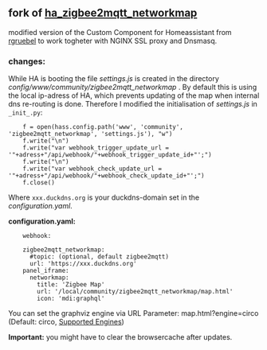 ## fork of [ha_zigbee2mqtt_networkmap](https://github.com/rgruebel/ha_zigbee2mqtt_networkmap)

modified version of the Custom Component for Homeassistant from [rgruebel](https://github.com/rgruebel) to work togheter with NGINX SSL proxy and Dnsmasq.

### **changes:**

While HA is booting the file _settings.js_ is created in the directory _config/www/community/zigbee2mqtt_networkmap_ .
By default this is using the local ip-adress of HA, which prevents updating of the map when internal dns re-routing is done. Therefore I modified the initialisation of _settings.js_ in ```_init_.py```:

        
        f = open(hass.config.path('www', 'community', 'zigbee2mqtt_networkmap', 'settings.js'), "w")
        f.write("\n")
        f.write("var webhook_trigger_update_url = '"+adress+"/api/webhook/"+webhook_trigger_update_id+"';")
        f.write("\n")
        f.write("var webhook_check_update_url = '"+adress+"/api/webhook/"+webhook_check_update_id+"';")
        f.close()

Where ```xxx.duckdns.org``` is your duckdns-domain set in the _configuration.yaml_.

**configuration.yaml:**


        webhook:
        
        zigbee2mqtt_networkmap:
          #topic: (optional, default zigbee2mqtt)
          url: 'https://xxx.duckdns.org'
        panel_iframe:
          networkmap:
            title: 'Zigbee Map'
            url: '/local/community/zigbee2mqtt_networkmap/map.html'
            icon: 'mdi:graphql'
    
  You can set the graphviz engine via URL Parameter: 
  map.html?engine=circo (Default: circo, [Supported Engines](https://github.com/mdaines/viz.js/wikiSupported-Graphviz-Features))  
    
**Important:** you might have to clear the browsercache after updates.
